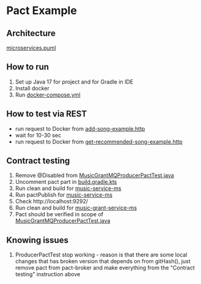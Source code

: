 # Pact Example

## Architecture
[microservices.puml](docs%2Fmicroservices.puml)

## How to run
1) Set up Java 17 for project and for Gradle in IDE
2) Install docker
3) Run [docker-compose.yml](docker-compose.yml)

## How to test via REST
- run request to Docker from [add-song-example.http](music-grant-service-ms%2Fadd-song-example.http)
- wait for 10-30 sec
- run request to Docker from [get-recommended-song-example.http](music-service-ms%2Fget-recommended-song-example.http)

## Contract testing
1) Remove @Disabled from [MusicGrantMQProducerPactTest.java](music-grant-service-ms%2Fsrc%2Ftest%2Fjava%2Fcom%2Fwgdetective%2Fpactexample%2Fmusicgrant%2Fpact%2FMusicGrantMQProducerPactTest.java)
2) Uncomment pact part in [build.gradle.kts](music-service-ms%2Fbuild.gradle.kts)
3) Run clean and build for [music-service-ms](music-service-ms)
4) Run pactPublish for [music-service-ms](music-service-ms)
5) Check http://localhost:9292/
6) Run clean and build for [music-grant-service-ms](music-grant-service-ms)
7) Pact should be verified in scope of [MusicGrantMQProducerPactTest.java](music-grant-service-ms%2Fsrc%2Ftest%2Fjava%2Fcom%2Fwgdetective%2Fpactexample%2Fmusicgrant%2Fpact%2FMusicGrantMQProducerPactTest.java)

## Knowing issues
1) ProducerPactTest stop working - reason is that there are some local changes that has broken version that depends on from gitHash(), just remove pact from pact-broker and make everything from the "Contract testing" instruction above
